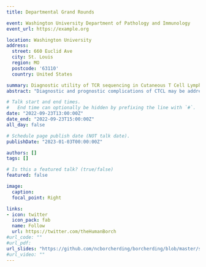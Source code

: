 ```yaml
---
title: Departmental Grand Rounds

event: Washington University Department of Pathology and Immunology
event_url: https://example.org

location: Washington University
address:
  street: 660 Euclid Ave
  city: St. Louis
  region: MO
  postcode: '63110'
  country: United States

summary: Diagnostic utility of TCR sequencing in Cutaneous T Cell Lymphoma
abstract: "Diagnostic and prognostic complications of CTCL may be addressed by T cell receptor sequencing."

# Talk start and end times.
#   End time can optionally be hidden by prefixing the line with `#`.
date: "2022-09-23T13:00:00Z"
date_end: "2022-09-23T15:00:00Z"
all_day: false

# Schedule page publish date (NOT talk date).
publishDate: "2023-01-03T00:00:00Z"

authors: []
tags: []

# Is this a featured talk? (true/false)
featured: false

image:
  caption: 
  focal_point: Right

links:
- icon: twitter
  icon_pack: fab
  name: Follow
  url: https://twitter.com/theHumanBorch
#url_code: ""
#url_pdf: 
url_slides: "https://github.com/ncborcherding/borcherding/blob/master/static/uploads/GrandRounds.pdf"
#url_video: ""
---
```

